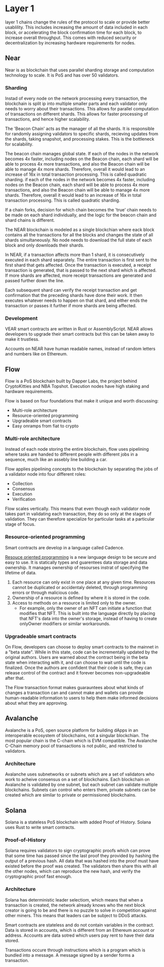 # Layer 1

layer 1 chains change the rules of the protocol to scale or provide better usablility. This includes increasing the amount of data included in each block, or accelerating the block confirmation time for each block, to increase overall throughput. This comes with reduced security or decentralization by increasing hardware requirements for nodes.

## Near

Near is as blockchain that uses parallel sharding storage and computation technology to scale. It is PoS and has over 50 validators.

### Sharding

Instad of every node on the network processing every transaction, the blockchain is split ip into multiple smaller parts and each validator only needs to worry about their transactions.
This allows for parallel computation of transactions on different shards. This allows for faster processing of transactions, and hence higher scalability.

The 'Beacon Chain' acts as the manager of all the shards. It is responsible for randomly assigning validators to specific shards, recieving updates from the shards, taking snapshot, and processing stakes. This is the bottleneck for scalability.

The beacon chain manages global state. If each of the nodes in the network becomes 4x faster, including nodes on the Beacon chain, each shard will be able to process 4x more transactions, and also the Beacon chain will be able to manage 4x more shards. Therefore, overall it would lead to an increase of 16x in total transaction processing. This is called quadratic sharding. if each of the nodes in the network becomes 4x faster, including nodes on the Beacon chain, each shard will be able to process 4x more transactions, and also the Beacon chain will be able to manage 4x more shards. Therefore, overall it would lead to an increase of 16x in total transaction processing. This is called quadratic sharding.

If a chain forks, decision for which chain becomes the 'true' chain needs to be made on each shard individually, and the logic for the beacon chain and shard chains is different.

The NEAR blockchain is modeled as a single blockchian where eack block contains all the transactions for all the blocks and changes the state of all shards simultaneously. No node needs to download the full state of each block and only downloads their shards.

In NEAR, if a transaction affects more than 1 shard, it is consecutively executed in each shard separately. The entire transaction is first sent to the first shard that gets affected. Once the transaction is executed, a receipt transaction is generated, that is passed to the next shard which is affected. If more shards are affected, more receipt transactions are generated and passed further down the line.

Each subsequent shard can verify the receipt transaction and get confirmation that the preceding shards have done their work. It then executes whatever needs to happen on that shard, and either ends the transaction or passes it further if more shards are being affected.

### Development

VEAR smart contracts are written in Rust or AssemblyScript. NEAR allows developers to upgrade their smart contracts but this can be taken away to make it trustless.

Accounts on NEAR have human readable names, instead of random letters and numbers like on Ethereum.

## Flow

Flow is a PoS blockchain built by Dapper Labs, the project behind CryptoKitties and NBA Topshot. Execution nodes have high staking and hardware requirements.

Flow is based on four foundations that make it unique and worth discussing:

- Multi-role architecture
- Resource-oriented programming
- Upgradeable smart contracts
- Easy onramps from fiat to crypto

### Multi-role architecture

Instead of each node storing the entire blockchain, flow uses pipelining where tasks are handed to different people with different jobs in a sequence, much like an assebly line building a car.

Flow applies pipelining concepts to the blockchain by separating the jobs of a validator node into four different roles:

- Collection
- Consensus
- Execution
- Verification

Flow scales vertically. This means that even though each validator node takes part in validating each transaction, they do so only at the stages of validation. They can therefore specialize for particular tasks at a particular stage of focus.

### Resource-oriented programming

Smart contracts are develop in a language called Cadence.

[Resouce oriented programming](https://medium.com/dapperlabs/resource-oriented-programming-bee4d69c8f8e) is a new language design to be secure and easy to use. It is statically types and guarentees data storage and data ownership. It manages ownership of resourses instrat of specifying the lifetime of data.

1. Each resource can only exist in one place at any given time. Resources cannot be duplicated or accidentaly deleted, through programming errors or through malicious code.
2. Ownership of a resource is defined by where it is stored in the code.
3. Access to methods on a resource is limited only to the owner.
   - For example, only the owner of an NFT can initiate a function that modifies that NFT. This is built into the language directly by placing that NFT's data into the owner's storage, instead of having to create onlyOwner modifiers or similar workarounds.

### Upgradeable smart contracts

On Flow, developers can choose to deploy smart contracts to the mainnet in a "beta state". While in this state, code can be incrementally updated by the original authors. Users are warned about the contract being in the beta state when interacting with it, and can choose to wait until the code is finalized. Once the authors are confident that their code is safe, they can release control of the contract and it forever becomes non-upgradeable after that.

The Flow transaction format makes guarauntees about what kinds of changes a transaction can and cannot make and wallets can provide human-readable information to users to help them make informed decisions about what they are approving.

## Avalanche

Avalanche is a PoS, open source platform for building dApps in an interoperable ecosystem of blockchains, not a singular blockchian. The most popular chain is the C-chain which is EVM compatible. The Avalanche C-Chain memory pool of transactions is not public, and restricted to validators.

### Architecture

Avalanche uses subnetworks or subnets which are a set of validators who work to acheive consensus on a set of blockchains. Each blockchain on Avalanche is validated by one subnet, but each subnet can validate multiple blockchains. Subnets can control who enters them, private subnets can be created which are similar to private or permissioned blockchains.

## Solana

Solana is a stateless PoS blockchain with added Proof of History. Solana uses Rust to write smart contracts.

### Proof-of-History

Solana requires validators to sign cryptographic proofs which can prove that some time has passed since the last proof they provided by hashing the output of a previous hash. All data that was hashed into the proof must have existed before the proof was created. The validators then share this with all the other nodes, which can reproduce the new hash, and verify the cryptographic proof fast enough.

### Architecture

Solana has deterministic leader selectiom, which means that when a transaction is created, the network already knows who the next block creator is going to be and there is no puzzle to solve in competition against other miners. This means that leaders can be subject to DDoS attacks.

Smart contracts are stateless and do not contain variables in the contract. Data is stored in accounts, which is different from an Ethereum account or address. Accounts are data sotred which users pay rent to have their data stored.

Transactions occure through instructions which is a program which is bundled into a message. A message signed by a sender forms a transaction.
